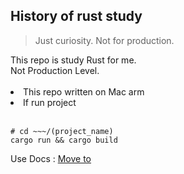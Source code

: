 ## **History of rust study**

> Just curiosity. Not for production.

<div>
This repo is study Rust for me. </br>
Not Production Level. </br></br>
</div>
<li>This repo written on Mac arm</li>
<li>If run project</li></br>

```shell
# cd ~~~/(project_name)
cargo run && cargo build
```

Use Docs : [Move to](https://doc.rust-kr.org/)
